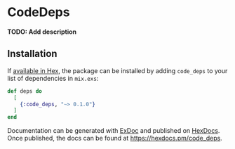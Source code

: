 # CodeDeps

**TODO: Add description**

## Installation

If [available in Hex](https://hex.pm/docs/publish), the package can be installed
by adding `code_deps` to your list of dependencies in `mix.exs`:

```elixir
def deps do
  [
    {:code_deps, "~> 0.1.0"}
  ]
end
```

Documentation can be generated with [ExDoc](https://github.com/elixir-lang/ex_doc)
and published on [HexDocs](https://hexdocs.pm). Once published, the docs can
be found at <https://hexdocs.pm/code_deps>.


